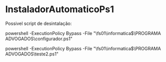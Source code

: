 ﻿# InstaladorAutomaticoPs1

Possivel script de desintalação:

powershell -ExecutionPolicy Bypass -File "\\fs01\informatica$\PROGRAMA ADVOGADOS\configurador.ps1"

powershell -ExecutionPolicy Bypass -File "\\fs01\informatica$\PROGRAMA ADVOGADOS\teste2.ps1"
